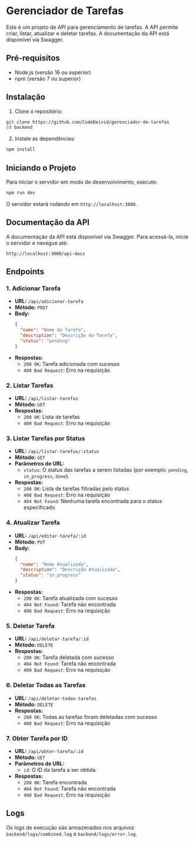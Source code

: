 # Gerenciador de Tarefas

Este é um projeto de API para gerenciamento de tarefas. A API permite criar, listar, atualizar e deletar tarefas. A documentação da API está disponível via Swagger.

## Pré-requisitos

- Node.js (versão 16 ou superior)
- npm (versão 7 ou superior)

## Instalação

1. Clone o repositório:

```sh
git clone https://github.com/CodeDeivid/gerenciador-de-tarefas
cd backend
```

2. Instale as dependências:

```sh
npm install
```

## Iniciando o Projeto

Para iniciar o servidor em modo de desenvolvimento, execute:

```sh
npm run dev
```

O servidor estará rodando em `http://localhost:3000`.

## Documentação da API

A documentação da API está disponível via Swagger. Para acessá-la, inicie o servidor e navegue até:

```
http://localhost:3000/api-docs
```

## Endpoints

### 1. Adicionar Tarefa

- **URL:** `/api/adicionar-tarefa`
- **Método:** `POST`
- **Body:**
  ```json
  {
    "name": "Nome da Tarefa",
    "description": "Descrição da Tarefa",
    "status": "pending"
  }
  ```
- **Respostas:**
  - `200 OK`: Tarefa adicionada com sucesso
  - `400 Bad Request`: Erro na requisição

### 2. Listar Tarefas

- **URL:** `/api/listar-tarefas`
- **Método:** `GET`
- **Respostas:**
  - `200 OK`: Lista de tarefas
  - `400 Bad Request`: Erro na requisição

### 3. Listar Tarefas por Status

- **URL:** `/api/listar-tarefas/:status`
- **Método:** `GET`
- **Parâmetros de URL:**
  - `status`: O status das tarefas a serem listadas (por exemplo: `pending`, `in_progress`, `done`).
- **Respostas:**
  - `200 OK`: Lista de tarefas filtradas pelo status
  - `400 Bad Request`: Erro na requisição
  - `404 Not Found`: Nenhuma tarefa encontrada para o status especificado

### 4. Atualizar Tarefa

- **URL:** `/api/editar-tarefa/:id`
- **Método:** `PUT`
- **Body:**
  ```json
  {
    "name": "Nome Atualizado",
    "description": "Descrição Atualizada",
    "status": "in_progress"
  }
  ```
- **Respostas:**
  - `200 OK`: Tarefa atualizada com sucesso
  - `404 Not Found`: Tarefa não encontrada
  - `400 Bad Request`: Erro na requisição

### 5. Deletar Tarefa

- **URL:** `/api/deletar-tarefa/:id`
- **Método:** `DELETE`
- **Respostas:**
  - `200 OK`: Tarefa deletada com sucesso
  - `404 Not Found`: Tarefa não encontrada
  - `400 Bad Request`: Erro na requisição

### 6. Deletar Todas as Tarefas

- **URL:** `/api/deletar-todas-tarefas`
- **Método:** `DELETE`
- **Respostas:**
  - `200 OK`: Todas as tarefas foram deletadas com sucesso
  - `400 Bad Request`: Erro na requisição

### 7. Obter Tarefa por ID

- **URL:** `/api/obter-tarefa/:id`
- **Método:** `GET`
- **Parâmetros de URL:**
  - `id`: O ID da tarefa a ser obtida.
- **Respostas:**
  - `200 OK`: Tarefa encontrada
  - `404 Not Found`: Tarefa não encontrada
  - `400 Bad Request`: Erro na requisição

## Logs

Os logs de execução são armazenados nos arquivos `backend/logs/combined.log` e `backend/logs/error.log`.